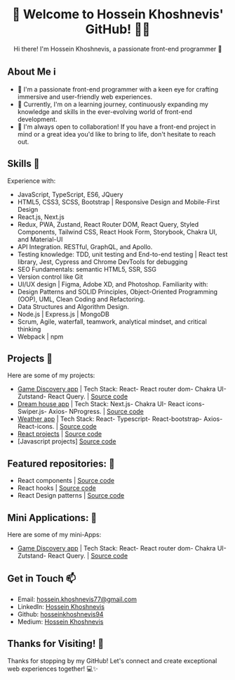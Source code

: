 <h1 align="center">👋 Welcome to Hossein Khoshnevis' GitHub! 👨‍💻</h1>
<p align="center">
  Hi there! I'm Hossein Khoshnevis, a passionate front-end programmer 🚀
</p>

## About Me ℹ️
- 👀 I'm a passionate front-end programmer with a keen eye for crafting immersive and user-friendly web experiences.
- 🌱 Currently, I'm on a learning journey, continuously expanding my knowledge and skills in the ever-evolving world of front-end development.
- 💞️ I'm always open to collaboration! If you have a front-end project in mind or a great idea you'd like to bring to life, don't hesitate to reach out.
  

## Skills 🚀
Experience with:
- JavaScript, TypeScript, ES6, JQuery
- HTML5, CSS3, SCSS, Bootstrap | Responsive Design and Mobile-First Design
- React.js, Next.js
- Redux, PWA, Zustand, React Router DOM, React Query, Styled Components, Tailwind CSS, React Hook Form, Storybook, Chakra UI, and Material-UI
- API Integration. RESTful, GraphQL, and Apollo.
- Testing knowledge: TDD, unit testing and End-to-end testing | React test library, Jest, Cypress and Chrome DevTools for debugging
- SEO Fundamentals: semantic HTML5, SSR, SSG
- Version control like Git
- UI/UX design | Figma, Adobe XD, and Photoshop.
Familiarity with:
- Design Patterns and SOLID Principles, Object-Oriented Programming (OOP), UML, Clean Coding and Refactoring.
- Data Structures and Algorithm Design.
- Node.js | Express.js | MongoDB 
- Scrum, Agile, waterfall, teamwork, analytical mindset, and critical thinking
- Webpack | npm 


## Projects 💼
Here are some of my projects:
- [Game Discovery app](https://game-discovery-app-sepia.vercel.app/) | Tech Stack: React- React router dom- Chakra UI- Zutstand- React Query. | [Source code](https://github.com/hosseinkhoshnevis94/Game-discovery-app)
- [Dream house app](https://dream-house-app.vercel.app/) | Tech Stack: Next.js- Chakra UI- React icons- Swiper.js- Axios- NProgress. | [Source code](https://github.com/hosseinkhoshnevis94/Dream-house-app)
- [Weather app](https://weather-app-beta-dusky-62.vercel.app/) | Tech Stack: React- Typescript- React-bootstrap- Axios- React-icons. | [Source code](https://github.com/hosseinkhoshnevis94/Weather-app/tree/main)
- [React projects](https://react-projects-eta-khaki.vercel.app/) | [Source code](https://github.com/hosseinkhoshnevis94/react-projects)
- [Javascript projects] [Source code](https://github.com/hosseinkhoshnevis94/javascript-projetcts)


## Featured repositories: 💼
- React components | [Source code](https://github.com/hosseinkhoshnevis94/react-components)
- React hooks | [Source code](https://github.com/hosseinkhoshnevis94/react-hooks)
- React Design patterns | [Source code](https://github.com/hosseinkhoshnevis94/React-design-patterns)

## Mini Applications: 💼
Here are some of my mini-Apps:
- [Game Discovery app](https://game-discovery-app-sepia.vercel.app/) | Tech Stack: React- React router dom- Chakra UI- Zutstand- React Query. | [Source code](https://github.com/hosseinkhoshnevis94/Game-discovery-app)
 
## Get in Touch 📫
- Email: [hossein.khoshnevis77@gmail.com](mailto:hossein.khoshnevis77@gmail.com)
- LinkedIn: [Hossein Khoshnevis](https://www.linkedin.com/in/hossein-khoshnevis/)
- Github: [hosseinkhoshnevis94](https://github.com/hosseinkhoshnevis94)
- Medium: [Hossein Khoshnevis](https://medium.com/@hossein.khoshnevis77)

<!-- Thank You -->
## Thanks for Visiting! 🙏
Thanks for stopping by my GitHub! Let's connect and create exceptional web experiences together! 💻✨
